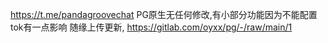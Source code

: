 https://t.me/pandagroovechat
PG原生无任何修改,有小部分功能因为不能配置tok有一点影响
随缘上传更新,  https://gitlab.com/oyxx/pg/-/raw/main/1